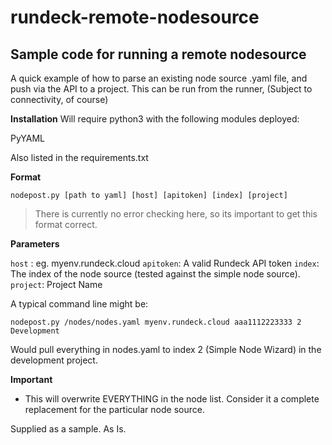 # rundeck-remote-nodesource

## Sample code for running a remote nodesource

A quick example of how to parse an existing node source .yaml file, and push via the API to a project.
This can be run from the runner, (Subject to connectivity, of course)

**Installation**
Will require python3 with the following modules deployed:

  PyYAML                 

Also listed in the requirements.txt

**Format**

    nodepost.py [path to yaml] [host] [apitoken] [index] [project] 

> There is currently no error checking here, so its important to get
> this format correct.

**Parameters**

`host` : eg. myenv.rundeck.cloud
`apitoken`: A valid Rundeck API token
`index`: The index of the node source (tested against the simple node source).
`project`: Project Name

A typical command line might be:

    nodepost.py /nodes/nodes.yaml myenv.rundeck.cloud aaa1112223333 2 Development

Would pull everything in nodes.yaml to index 2 (Simple Node Wizard) in the development project.

**Important**
 - This will overwrite EVERYTHING in the node list. Consider it a
                 complete replacement for the particular node source.

Supplied as a sample. As Is.
